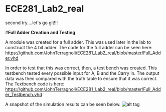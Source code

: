 ECE281_Lab2_real
================

second try....let's go git!!!



#**Full Adder Creation and Testing**

A module was created for a full adder.  This was used later in the lab to construct the 4 bit adder.  The code for the full adder can be seen here:  https://github.com/JohnTerragnoli/ECE281_Lab2_real/blob/master/Full_Adder.vhd 

In order to test that this was correct, then, a test bench was created.  This testbench tested every possible input for A, B and the Carry in.  The output data was then compared with the truth table to ensure that it was correct.  The Textbench code is here: https://github.com/JohnTerragnoli/ECE281_Lab2_real/blob/master/Full_Adder_Testbench.vhd  

A snapshot of the simulation results can be seen below. 
![alt tag](https://raw.github.com/JohnTerragnoli/ECE281_Lab2_real/master/Full_Adder_Testbench_Simulation.PNG "Full Adder Simulation Results")


